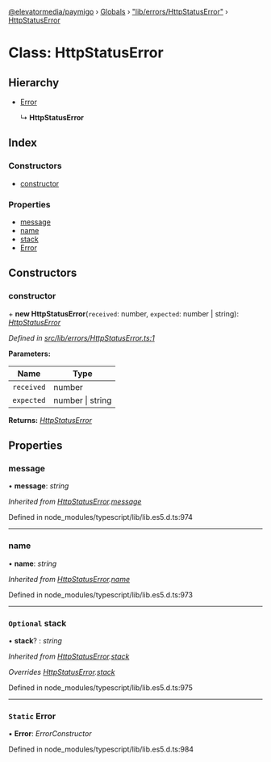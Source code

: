 [@elevatormedia/paymigo](../README.md) › [Globals](../globals.md) › ["lib/errors/HttpStatusError"](../modules/_lib_errors_httpstatuserror_.md) › [HttpStatusError](_lib_errors_httpstatuserror_.httpstatuserror.md)

# Class: HttpStatusError

## Hierarchy

-   [Error](_lib_errors_httpstatuserror_.httpstatuserror.md#static-error)

    ↳ **HttpStatusError**

## Index

### Constructors

-   [constructor](_lib_errors_httpstatuserror_.httpstatuserror.md#constructor)

### Properties

-   [message](_lib_errors_httpstatuserror_.httpstatuserror.md#message)
-   [name](_lib_errors_httpstatuserror_.httpstatuserror.md#name)
-   [stack](_lib_errors_httpstatuserror_.httpstatuserror.md#optional-stack)
-   [Error](_lib_errors_httpstatuserror_.httpstatuserror.md#static-error)

## Constructors

### constructor

\+ **new HttpStatusError**(`received`: number, `expected`: number | string): _[HttpStatusError](_lib_errors_httpstatuserror_.httpstatuserror.md)_

_Defined in [src/lib/errors/HttpStatusError.ts:1](https://github.com/ELEVATORmedia/paymigo/blob/0815c8d/src/lib/errors/HttpStatusError.ts#L1)_

**Parameters:**

| Name       | Type                 |
| ---------- | -------------------- |
| `received` | number               |
| `expected` | number &#124; string |

**Returns:** _[HttpStatusError](_lib_errors_httpstatuserror_.httpstatuserror.md)_

## Properties

### message

• **message**: _string_

_Inherited from [HttpStatusError](_lib_errors_httpstatuserror_.httpstatuserror.md).[message](_lib_errors_httpstatuserror_.httpstatuserror.md#message)_

Defined in node_modules/typescript/lib/lib.es5.d.ts:974

---

### name

• **name**: _string_

_Inherited from [HttpStatusError](_lib_errors_httpstatuserror_.httpstatuserror.md).[name](_lib_errors_httpstatuserror_.httpstatuserror.md#name)_

Defined in node_modules/typescript/lib/lib.es5.d.ts:973

---

### `Optional` stack

• **stack**? : _string_

_Inherited from [HttpStatusError](_lib_errors_httpstatuserror_.httpstatuserror.md).[stack](_lib_errors_httpstatuserror_.httpstatuserror.md#optional-stack)_

_Overrides [HttpStatusError](_lib_errors_httpstatuserror_.httpstatuserror.md).[stack](_lib_errors_httpstatuserror_.httpstatuserror.md#optional-stack)_

Defined in node_modules/typescript/lib/lib.es5.d.ts:975

---

### `Static` Error

▪ **Error**: _ErrorConstructor_

Defined in node_modules/typescript/lib/lib.es5.d.ts:984
